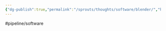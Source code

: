 ```yaml
---
{"dg-publish":true,"permalink":"/sprouts/thoughts/software/blender/","hide":true}
---
```


#pipeline/software
